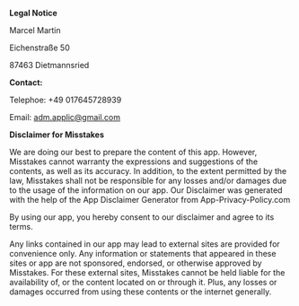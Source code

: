 **Legal Notice**
  
Marcel Martin

Eichenstraße 50

87463 Dietmannsried
  
**Contact:**

Telephoe: +49 017645728939

Email: adm.applic@gmail.com


**Disclaimer for Misstakes**

We are doing our best to prepare the content of this app. However, Misstakes cannot warranty the expressions and suggestions of the contents, as well as its accuracy. In addition, to the extent permitted by the law, Misstakes shall not be responsible for any losses and/or damages due to the usage of the information on our app. Our Disclaimer was generated with the help of the App Disclaimer Generator from App-Privacy-Policy.com

By using our app, you hereby consent to our disclaimer and agree to its terms.

Any links contained in our app may lead to external sites are provided for convenience only. Any information or statements that appeared in these sites or app are not sponsored, endorsed, or otherwise approved by Misstakes. For these external sites, Misstakes cannot be held liable for the availability of, or the content located on or through it. Plus, any losses or damages occurred from using these contents or the internet generally.
